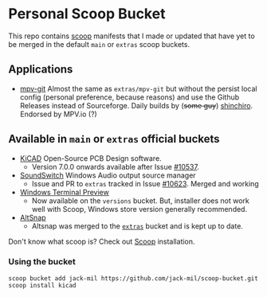 # Personal Scoop Bucket #

This repo contains [scoop](https://scoop.sh/) manifests that I made or updated that have yet to be merged in the default `main` or `extras` scoop buckets.

## Applications ##
- [mpv-git](https://mpv.io/) Almost the same as `extras/mpv-git` but without the persist local config (personal preference, because reasons) and use the Github Releases instead of Sourceforge. Daily builds by (~~some guy~~) [shinchiro](https://github.com/shinchiro/mpv-winbuild-cmake). Endorsed by MPV.io (?)

## Available in `main` or `extras` official buckets
- [KiCAD](https://kicad.org/) Open-Source PCB Design software.
  - Version 7.0.0 onwards available after Issue [#10537](https://github.com/ScoopInstaller/Extras/issues/10573).
- [SoundSwitch](https://github.com/Belphemur/SoundSwitch) Windows Audio output source manager
  - Issue and PR to `extras` tracked in Issue [#10623](https://github.com/ScoopInstaller/Extras/issues/10623). Merged and working
- [Windows Terminal Preview](https://github.com/microsoft/terminal/)
  - Now available on the `versions` bucket. But, installer does not work well with Scoop, Windows store version generally recommended.
- [AltSnap](https://github.com/RamonUnch/AltSnap)
  - Altsnap was merged to the [`extras`](https://github.com/ScoopInstaller/Extras) bucket and is kept up to date.

Don't know what scoop is? Check out
[Scoop](https://scoop.sh/) installation.

### Using the bucket
```shell
scoop bucket add jack-mil https://github.com/jack-mil/scoop-bucket.git
scoop install kicad
```
